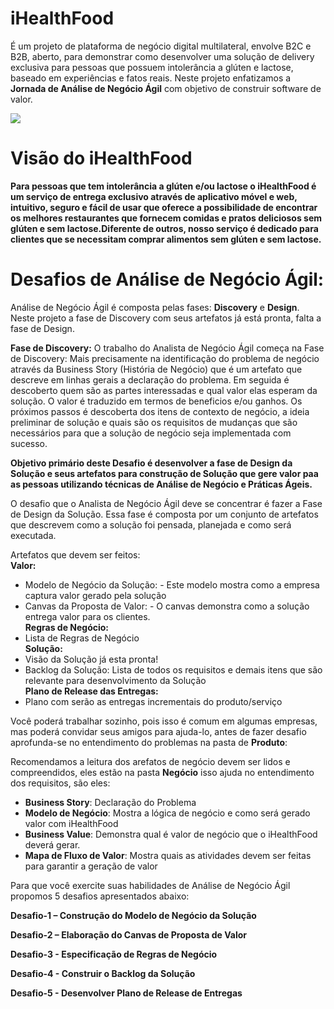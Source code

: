 # iHealthFood
É um projeto de plataforma de negócio digital multilateral, envolve B2C e B2B, aberto, para demonstrar como desenvolver uma solução de delivery exclusiva para pessoas que possuem intolerância a glúten e lactose, baseado em experiências e fatos reais. Neste projeto enfatizamos a **Jornada de Análise de Negócio Ágil** com objetivo de construir software de valor.

![](http://www.etecnologia.com.br/images/fars/banner-ihealthfood.png)

# Visão do iHealthFood
**Para pessoas que tem intolerância a glúten e/ou lactose o iHealthFood é um serviço de entrega exclusivo através de aplicativo móvel e web, intuitivo, seguro e fácil de usar que oferece a possibilidade de encontrar os melhores restaurantes que fornecem comidas e pratos deliciosos sem glúten e sem lactose.Diferente de outros, nosso serviço é dedicado para clientes que se necessitam comprar alimentos sem glúten e sem lactose.**

# Desafios de Análise de Negócio Ágil:
Análise de Negócio Ágil é composta pelas fases: **Discovery** e **Design**. Neste projeto a fase de Discovery com seus artefatos já está pronta, falta a fase de Design.

**Fase de Discovery:**
O trabalho do Analista de Negócio Ágil começa na Fase de Discovery: Mais precisamente na identificação do problema de negócio através da Business Story (História de Negócio) que é um artefato que descreve em linhas gerais a declaração do problema.
Em seguida é descoberto quem são as partes interessadas e qual valor elas esperam da solução. O valor é traduzido em termos de beneficios e/ou ganhos.
Os próximos passos é descoberta dos itens de contexto de negócio, a ideia preliminar de solução e quais são os requisitos de mudanças que são necessários para que a solução de negócio seja implementada com sucesso.

**Objetivo primário deste Desafio é desenvolver a fase de Design da Solução e seus artefatos para construção de Solução que gere valor paa as pessoas utilizando técnicas de Análise de Negócio e Práticas Ágeis.** 

O desafio que o Analista de Negócio Ágil deve se concentrar é fazer a Fase de Design da Solução. Essa fase é composta por um conjunto de artefatos que descrevem como a solução foi pensada, planejada e como será executada.

Artefatos que devem ser feitos:<BR>
**Valor:**
- Modelo de Negócio da Solução: - Este modelo mostra como a empresa captura valor gerado pela solução
- Canvas da Proposta de Valor: - O canvas demonstra como a solução entrega valor para os clientes.<BR>
**Regras de Negócio:**
- Lista de Regras de Negócio<BR>
**Solução:**
- Visão da Solução já esta pronta!
- Backlog da Solução: Lista de todos os requisitos e demais itens que são relevante para desenvolvimento da Solução<BR>
**Plano de Release das Entregas:**
- Plano com serão as entregas incrementais do produto/serviço

Você poderá trabalhar sozinho, pois isso é comum em algumas empresas, mas poderá convidar seus amigos para ajuda-lo, antes
de fazer desafio aprofunda-se no entendimento do problemas na pasta de __Produto__:

Recomendamos a leitura dos arefatos de negócio devem ser lidos e compreendidos, eles estão na pasta __Negócio__ isso ajuda no entendimento dos requisitos, são eles:
- **Business Story**: Declaração do Problema 
- **Modelo de Negócio**: Mostra a lógica de negócio e como será gerado valor com iHealthFood
- **Business Value**: Demonstra qual é valor de negócio que o iHealthFood deverá gerar.
- **Mapa de Fluxo de Valor**: Mostra quais as atividades devem ser feitas para garantir a geração de valor

Para que você exercite suas habilidades de Análise de Negócio Ágil propomos 5 desafios apresentados abaixo:

**Desafio-1 – Construção do Modelo de Negócio da Solução**

**Desafio-2 – Elaboração do Canvas de Proposta de Valor** 

**Desafio-3 - Especificação de Regras de Negócio**<BR>

**Desafio-4 - Construir o Backlog da Solução**<BR>

**Desafio-5 - Desenvolver Plano de Release de Entregas**<BR>

